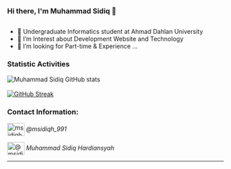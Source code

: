 ### Hi there, I'm Muhammad Sidiq 👋
##

- 🔭 Undergraduate Informatics student at Ahmad Dahlan University
- 🌱 I’m Interest about Development Website and Technology
- 🤔 I’m looking for Part-time & Experience ...

### Statistic Activities
![Muhammad Sidiq GitHub stats](https://github-readme-stats.vercel.app/api?username=msidiqh991&show_icons=true&theme=algolia)
<br><br>
[![GitHub Streak](https://github-readme-streak-stats.herokuapp.com?user=msidiqh991&theme=algolia&hide_border=true&border_radius=3&date_format=j%20M%5B%20Y%5D)](https://git.io/streak-stats)


### Contact Information:

<a href="https://instagram.com/msidiqh_991" target="blank"><img align="center" src="https://raw.githubusercontent.com/rahuldkjain/github-profile-readme-generator/master/src/images/icons/Social/instagram.svg" alt="msidiqh_991" height="30" width="40" /></a> 
    <i>@msidiqh_991</i> 

<a href="https://www.youtube.com/@msidiqh991/videos" target="blank"><img align="center" src="https://raw.githubusercontent.com/rahuldkjain/github-profile-readme-generator/master/src/images/icons/Social/youtube.svg" alt="@msidiqh991" height="30" width="40"/></a>
   <i>Muhammad Sidiq Hardiansyah</i> 


<hr/>
